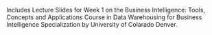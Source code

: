 Includes Lecture Slides for Week 1 on the Business Intelligence: Tools, Concepts and Applications Course in Data Warehousing for Business Intelligence Specialization by University of Colarado Denver.